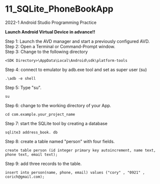 # 11_SQLite_PhoneBookApp
2022-1 Android Studio Programming Practice

**Launch Android Virtual Device in advance!!**
 
Step 1: Launch the AVD manager and start a previously configured AVD.  
Step 2: Open a Terminal or Command-Prompt window.  
Step 3: Change to the following directory   
```
<SDK Directory>\AppData\Local\Android\sdk\platform-tools 
```

Step 4: connect to emulator by adb.exe tool and set as super user (su)  
```
.\adb -e shell
```

Step 5: Type "su".
```
su
```

Step 6: change to the working directory of your App. 
```
cd com.example.your_project_name
```

Step 7: start the SQLite tool by creating a database 
```
sqlite3 address_book. db
```

Step 8: create a table named "person" with four fields. 
```
create table person (id integer primary key autoincrement, name text, phone text, email text);
```

Step 9: add three records to the table. 
```
insert into person(name, phone, email) values ("cory" , "0921" , corich@gmail.com);
```

